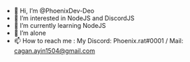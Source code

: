 - 👋 Hi, I’m @PhoenixDev-Deo
- 👀 I’m interested in NodeJS and DiscordJS
- 🌱 I’m currently learning NodeJS
- 💞️ I’m alone
- 📫 How to reach me : My Discord: Phoenix.rat#0001 / Mail: cagan.ayin1504@gmail.com

<!---
PhoenixDev-Deo/PhoenixDev-Deo is a ✨ special ✨ repository because its `README.md` (this file) appears on your GitHub profile.
You can click the Preview link to take a look at your changes.
--->

